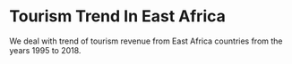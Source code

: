 # Tourism Trend In East Africa

We deal with trend of tourism revenue from East Africa countries from the years 1995 to 2018.
